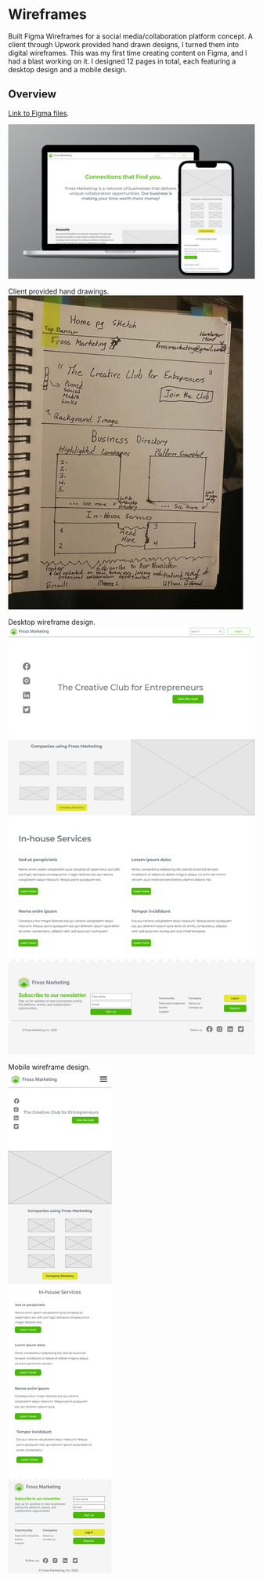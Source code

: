 # Wireframes

Built Figma Wireframes for a social media/collaboration platform concept. A client through Upwork provided hand drawn designs, I turned them into digital wireframes. This was my first time creating content on Figma, and I had a blast working on it. I designed 12 pages in total, each featuring a desktop design and a mobile design. 

## Overview

[Link to Figma files](https://www.figma.com/file/4a2mBJNuoa5p7yNYLqoK7M/Fross-Wireframe?node-id=0%3A1).

![Fross Marketing Concept](/images/mockFrame.png)


Client provided hand drawings.  
![Fross Marketing Concept](/images/homepagePaper.png)

Desktop wireframe design.  
![Fross Marketing Concept](/images/homepageDesktop.png)

Mobile wireframe design.  
![Fross Marketing Concept](/images/homepageMobile.png)
